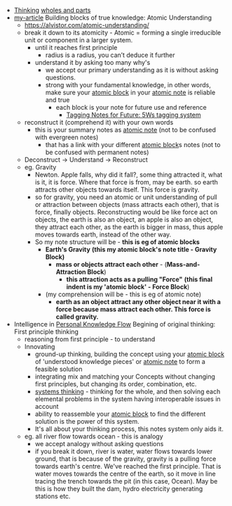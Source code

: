 - [Thinking]() [wholes and parts]()
- [my-article]() Building blocks of true knowledge: Atomic Understanding
    - https://alvistor.com/atomic-understanding/
    - break it down to its atomicity - Atomic = forming a single irreducible unit or component in a larger system.
        - until it reaches first principle
            - radius is a radius, you can’t deduce it further 
        - understand it by asking too many why's
            - we accept our primary understanding as it is without asking questions.
            - strong with your fundamental knowledge, in other words, make sure your [atomic block]() in your [atomic note]() is reliable and true
                - each block is your note for future use and reference
                    - [Tagging Notes for Future: 5Ws tagging system]()
    - reconstruct it (comprehend it) with your own words
        - this is your summary notes as [atomic note]() (not to be confused with evergreen notes)
            - that has a link with your different [atomic block]()s notes (not to be confused with permanent notes)
    - Deconstruct -> Understand -> Reconstruct
    - eg. Gravity
        - Newton. Apple falls, why did it fall?, some thing attracted it, what is it, it is force. Where that force is from, may be earth. so earth attracts other objects towards itself. This force is gravity.
        - so for gravity, you need an atomic or unit understanding of pull or attraction between objects (mass attracts each other), that is force, finally objects. Reconstructing would be like force act on objects, the earth is also an object, an apple is also an object, they attract each other, as the earth is bigger in mass, thus apple moves towards earth, instead of the other way.
        - So my note structure will be - **this is eg of atomic blocks**
            - **Earth's Gravity** __(this my atomic block's note title - Gravity Block)__
                - **mass or objects attract each other** - (__Mass-and-Attraction Block__)
                    - **this attraction acts as a pulling "Force"**  __(this final indent is my 'atomic block' - Force Block__)
            - (my comprehension will be - this is eg of atomic note)
                - **earth as an object attract any other object near it with a force because mass attract each other. This force is called gravity.**
- Intelligence in [Personal Knowledge Flow]() Begining of original thinking: First principle thinking 
    - reasoning from first principle - to understand
    - Innovating
        - ground-up thinking, building the concept using your [atomic block]() of 'understood knowledge pieces' or [atomic note]() to form a feasible solution
        - integrating mix and matching your Concepts without changing first principles, but changing its order, combination, etc. 
        - [systems thinking]() - thinking for the whole, and then solving each elemental problems in the system having interoperable issues in account
        - ability to reassemble your [atomic block]() to find the different solution is the power of this system. 
        - It's all about your thinking process, this notes system only aids it.
    - eg. all river flow towards ocean - this is analogy
        - we accept analogy without asking questions 
        - if you break it down, river is water, water flows towards lower ground, that is because of the gravity, gravity is a pulling force towards earth's centre. We've reached the first principle. That is water moves towards the centre of the earth, so it move in line tracing the trench towards the pit (in this case, Ocean). May be this is how they built the dam, hydro electricity generating stations etc. 
